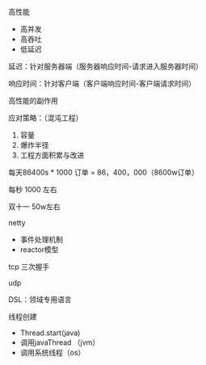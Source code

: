 高性能

- 高并发
- 高吞吐
- 低延迟



延迟：针对服务器端（服务器响应时间-请求进入服务器时间）

响应时间：针对客户端（客户端响应时间-客户端请求时间）



高性能的副作用

应对策略：（混沌工程）

1. 容量
2. 爆炸半径
3. 工程方面积累与改进

每天86400s * 1000 订单 = 86，400，000（8600w订单）

每秒 1000 左右

双十一 50w左右



netty

- 事件处理机制
- reactor模型



tcp 三次握手

udp



DSL：领域专用语言



线程创建

- Thread.start(java)
- 调用javaThread （jvm）
- 调用系统线程（os）